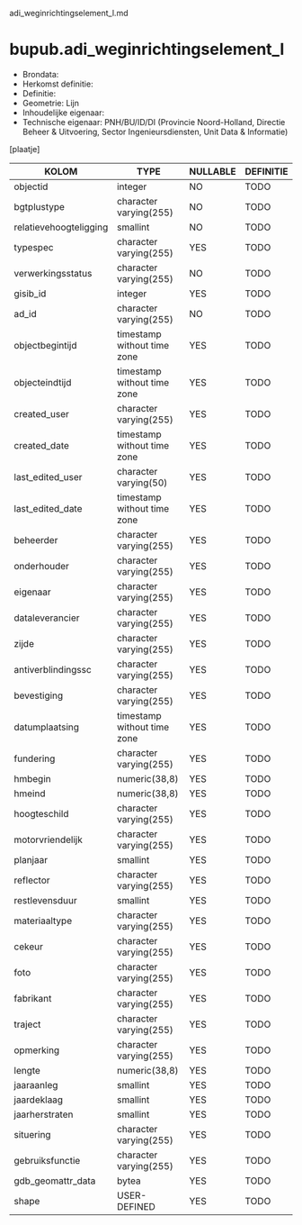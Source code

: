 adi_weginrichtingselement_l.md

# bupub.adi_weginrichtingselement_l


* Brondata: 
* Herkomst definitie: 
* Definitie: 
* Geometrie: Lijn
* Inhoudelijke eigenaar: 
* Technische eigenaar: PNH/BU/ID/DI (Provincie Noord-Holland, Directie Beheer & Uitvoering, Sector Ingenieursdiensten, Unit Data & Informatie)

[plaatje]


|KOLOM                            |TYPE                       |NULLABLE|DEFINITIE|
|------                           |----                       |-----   |-----    |
|objectid                         |integer                    |NO      |TODO|
|bgtplustype                      |character varying(255)     |NO      |TODO|
|relatievehoogteligging           |smallint                   |NO      |TODO|
|typespec                         |character varying(255)     |YES     |TODO|
|verwerkingsstatus                |character varying(255)     |NO      |TODO|
|gisib_id                         |integer                    |YES     |TODO|
|ad_id                            |character varying(255)     |NO      |TODO|
|objectbegintijd                  |timestamp without time zone|YES     |TODO|
|objecteindtijd                   |timestamp without time zone|YES     |TODO|
|created_user                     |character varying(255)     |YES     |TODO|
|created_date                     |timestamp without time zone|YES     |TODO|
|last_edited_user                 |character varying(50)      |YES     |TODO|
|last_edited_date                 |timestamp without time zone|YES     |TODO|
|beheerder                        |character varying(255)     |YES     |TODO|
|onderhouder                      |character varying(255)     |YES     |TODO|
|eigenaar                         |character varying(255)     |YES     |TODO|
|dataleverancier                  |character varying(255)     |YES     |TODO|
|zijde                            |character varying(255)     |YES     |TODO|
|antiverblindingssc               |character varying(255)     |YES     |TODO|
|bevestiging                      |character varying(255)     |YES     |TODO|
|datumplaatsing                   |timestamp without time zone|YES     |TODO|
|fundering                        |character varying(255)     |YES     |TODO|
|hmbegin                          |numeric(38,8)              |YES     |TODO|
|hmeind                           |numeric(38,8)              |YES     |TODO|
|hoogteschild                     |character varying(255)     |YES     |TODO|
|motorvriendelijk                 |character varying(255)     |YES     |TODO|
|planjaar                         |smallint                   |YES     |TODO|
|reflector                        |character varying(255)     |YES     |TODO|
|restlevensduur                   |smallint                   |YES     |TODO|
|materiaaltype                    |character varying(255)     |YES     |TODO|
|cekeur                           |character varying(255)     |YES     |TODO|
|foto                             |character varying(255)     |YES     |TODO|
|fabrikant                        |character varying(255)     |YES     |TODO|
|traject                          |character varying(255)     |YES     |TODO|
|opmerking                        |character varying(255)     |YES     |TODO|
|lengte                           |numeric(38,8)              |YES     |TODO|
|jaaraanleg                       |smallint                   |YES     |TODO|
|jaardeklaag                      |smallint                   |YES     |TODO|
|jaarherstraten                   |smallint                   |YES     |TODO|
|situering                        |character varying(255)     |YES     |TODO|
|gebruiksfunctie                  |character varying(255)     |YES     |TODO|
|gdb_geomattr_data                |bytea                      |YES     |TODO|
|shape                            |USER-DEFINED               |YES     |TODO|
